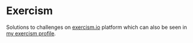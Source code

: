 # Exercism
Solutions to challenges on [exercism.io](https://exercism.io) platform which can also be seen in [my exercism profile](https://exercism.io/profiles/fcosueza).
